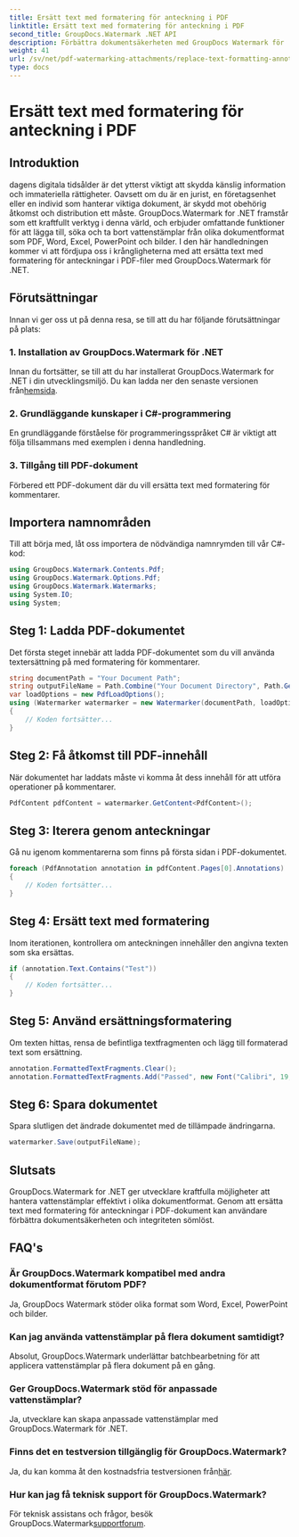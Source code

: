 ```yaml
---
title: Ersätt text med formatering för anteckning i PDF
linktitle: Ersätt text med formatering för anteckning i PDF
second_title: GroupDocs.Watermark .NET API
description: Förbättra dokumentsäkerheten med GroupDocs Watermark för .NET. Lär dig hur du ersätter text med formatering för kommentarer i PDF-filer utan ansträngning.
weight: 41
url: /sv/net/pdf-watermarking-attachments/replace-text-formatting-annotation-pdf/
type: docs
---
```

# Ersätt text med formatering för anteckning i PDF

## Introduktion
dagens digitala tidsålder är det ytterst viktigt att skydda känslig information och immateriella rättigheter. Oavsett om du är en jurist, en företagsenhet eller en individ som hanterar viktiga dokument, är skydd mot obehörig åtkomst och distribution ett måste. GroupDocs.Watermark for .NET framstår som ett kraftfullt verktyg i denna värld, och erbjuder omfattande funktioner för att lägga till, söka och ta bort vattenstämplar från olika dokumentformat som PDF, Word, Excel, PowerPoint och bilder. I den här handledningen kommer vi att fördjupa oss i krångligheterna med att ersätta text med formatering för anteckningar i PDF-filer med GroupDocs.Watermark för .NET.
## Förutsättningar
Innan vi ger oss ut på denna resa, se till att du har följande förutsättningar på plats:
### 1. Installation av GroupDocs.Watermark för .NET
 Innan du fortsätter, se till att du har installerat GroupDocs.Watermark for .NET i din utvecklingsmiljö. Du kan ladda ner den senaste versionen från[hemsida](https://releases.groupdocs.com/Watermark/net/).
### 2. Grundläggande kunskaper i C#-programmering
En grundläggande förståelse för programmeringsspråket C# är viktigt att följa tillsammans med exemplen i denna handledning.
### 3. Tillgång till PDF-dokument
Förbered ett PDF-dokument där du vill ersätta text med formatering för kommentarer.

## Importera namnområden
Till att börja med, låt oss importera de nödvändiga namnrymden till vår C#-kod:
```csharp
using GroupDocs.Watermark.Contents.Pdf;
using GroupDocs.Watermark.Options.Pdf;
using GroupDocs.Watermark.Watermarks;
using System.IO;
using System;
```
## Steg 1: Ladda PDF-dokumentet
Det första steget innebär att ladda PDF-dokumentet som du vill använda textersättning på med formatering för kommentarer.
```csharp
string documentPath = "Your Document Path";
string outputFileName = Path.Combine("Your Document Directory", Path.GetFileName(documentPath));
var loadOptions = new PdfLoadOptions();
using (Watermarker watermarker = new Watermarker(documentPath, loadOptions))
{
    // Koden fortsätter...
}
```
## Steg 2: Få åtkomst till PDF-innehåll
När dokumentet har laddats måste vi komma åt dess innehåll för att utföra operationer på kommentarer.
```csharp
PdfContent pdfContent = watermarker.GetContent<PdfContent>();
```
## Steg 3: Iterera genom anteckningar
Gå nu igenom kommentarerna som finns på första sidan i PDF-dokumentet.
```csharp
foreach (PdfAnnotation annotation in pdfContent.Pages[0].Annotations)
{
    // Koden fortsätter...
}
```
## Steg 4: Ersätt text med formatering
Inom iterationen, kontrollera om anteckningen innehåller den angivna texten som ska ersättas.
```csharp
if (annotation.Text.Contains("Test"))
{
    // Koden fortsätter...
}
```
## Steg 5: Använd ersättningsformatering
Om texten hittas, rensa de befintliga textfragmenten och lägg till formaterad text som ersättning.
```csharp
annotation.FormattedTextFragments.Clear();
annotation.FormattedTextFragments.Add("Passed", new Font("Calibri", 19, FontStyle.Bold), Color.Red, Color.Aqua);
```
## Steg 6: Spara dokumentet
Spara slutligen det ändrade dokumentet med de tillämpade ändringarna.
```csharp
watermarker.Save(outputFileName);
```

## Slutsats
GroupDocs.Watermark for .NET ger utvecklare kraftfulla möjligheter att hantera vattenstämplar effektivt i olika dokumentformat. Genom att ersätta text med formatering för anteckningar i PDF-dokument kan användare förbättra dokumentsäkerheten och integriteten sömlöst.
## FAQ's
### Är GroupDocs.Watermark kompatibel med andra dokumentformat förutom PDF?
Ja, GroupDocs Watermark stöder olika format som Word, Excel, PowerPoint och bilder.
### Kan jag använda vattenstämplar på flera dokument samtidigt?
Absolut, GroupDocs.Watermark underlättar batchbearbetning för att applicera vattenstämplar på flera dokument på en gång.
### Ger GroupDocs.Watermark stöd för anpassade vattenstämplar?
Ja, utvecklare kan skapa anpassade vattenstämplar med GroupDocs.Watermark för .NET.
### Finns det en testversion tillgänglig för GroupDocs.Watermark?
 Ja, du kan komma åt den kostnadsfria testversionen från[här](https://releases.groupdocs.com/).
### Hur kan jag få teknisk support för GroupDocs.Watermark?
 För teknisk assistans och frågor, besök GroupDocs.Watermark[supportforum](https://forum.groupdocs.com/c/watermark/19).